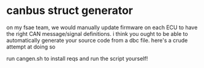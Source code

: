 # canbus struct generator
on my fsae team, we would manually update firmware on each ECU to have the right CAN message/signal definitions. i think you ought to be able to automatically generate your source code from a dbc file. here's a crude attempt at doing so

run cangen.sh to install reqs and run the script yourself!